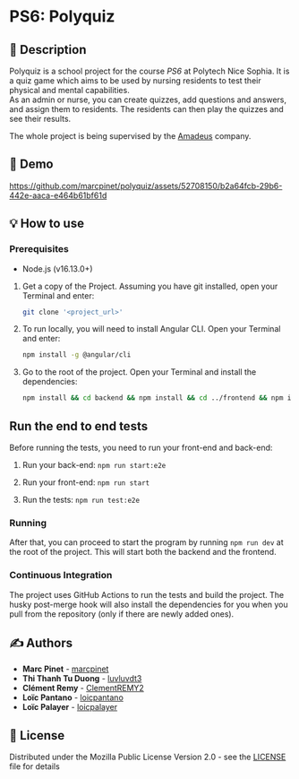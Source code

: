 # PS6: Polyquiz

## 📝 Description

Polyquiz is a school project for the course *PS6* at Polytech Nice Sophia. It is a quiz game which aims to be used by
nursing residents to test their physical and mental capabilities.
<br>As an admin or nurse, you can create quizzes, add questions and answers, and assign them to residents. The residents
can then play the quizzes and see their results.

The whole project is being supervised by the [Amadeus](https://amadeus.com/) company.

## 🎥 Demo

https://github.com/marcpinet/polyquiz/assets/52708150/b2a64fcb-29b6-442e-aaca-e464b61bf61d

## 💡 How to use

### Prerequisites

* Node.js (v16.13.0+)

1. Get a copy of the Project. Assuming you have git installed, open your Terminal and enter:

    ```bash
    git clone '<project_url>'
    ```

2. To run locally, you will need to install Angular CLI. Open your Terminal and enter:

    ```bash
    npm install -g @angular/cli
    ```

3. Go to the root of the project. Open your Terminal and install the dependencies:

    ```bash
    npm install && cd backend && npm install && cd ../frontend && npm install && cd ..
    ```

## Run the end to end tests

Before running the tests, you need to run your front-end and back-end:

1) Run your back-end: `npm run start:e2e`

2) Run your front-end: `npm run start`

3) Run the tests:  `npm run test:e2e`

### Running

After that, you can proceed to start the program by running `npm run dev` at the root of the project. This will start
both the backend and the frontend.

### Continuous Integration

The project uses GitHub Actions to run the tests and build the project. The husky post-merge hook will also install the
dependencies for you when you pull from the repository (only if there are newly added ones).

## ✍️ Authors

* **Marc Pinet** - [marcpinet](https://github.com/marcpinet)
* **Thi Thanh Tu Duong** - [luvluvdt3](https://github.com/luvluvdt3)
* **Clément Remy** - [ClementREMY2](https://github.com/ClementREMY2)
* **Loïc Pantano** - [loicpantano](https://github.com/loicpantano)
* **Loïc Palayer** - [loicpalayer](https://github.com/loicpalayer)

## 📃 License

Distributed under the Mozilla Public License Version 2.0 - see the [LICENSE](LICENSE) file for details
